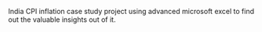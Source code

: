India CPI inflation case study project using advanced microsoft excel to find out the valuable insights out of it.
